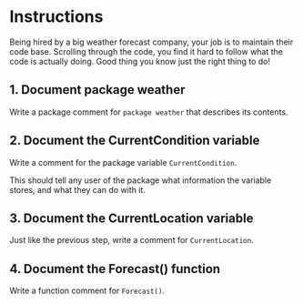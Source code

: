 # Instructions

Being hired by a big weather forecast company, your job is to maintain their code base. Scrolling through the code, you find it hard to follow what the code is actually doing. Good thing you know just the right thing to do!

## 1. Document package weather

Write a package comment for `package weather` that describes its contents.

## 2. Document the CurrentCondition variable

Write a comment for the package variable `CurrentCondition`.

This should tell any user of the package what information the variable stores, and what they can do with it.

## 3. Document the CurrentLocation variable

Just like the previous step, write a comment for `CurrentLocation`.

## 4. Document the Forecast() function

Write a function comment for `Forecast()`.
